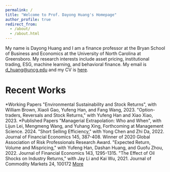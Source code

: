 ```yaml
---
permalink: /
title: "Welcome to Prof. Dayong Huang's Homepage"
author_profile: true
redirect_from: 
  - /about/
  - /about.html
---
```


My name is Dayong Huang and I am a finance professor at the Bryan School of Business and Economics at the University of North Carolina at Greensboro. My research interests include asset pricing, institutional trading, ESG, machine learning, and behavioral finance. My email is d_huang@uncg.edu and my CV is [here](https://dayong-huang.github.io/cv/).

Recent Works
======
*Working Papers
"Environmental Sustainability and Stock Returns", with William Brown, Xiaoli Gao, Yufeng Han, and Fang Wang, 2023.
"Option-traders, Reversals and Stock Returns," with Yufeng Han and Xiao Xiao, 2023.
 *Published Papers
"Managerial Extrapolation: Who and When", with Lijun Lei, Mengmeng Wang, and Yuhang Xing, Forthcoming at Management Science. 2024.
"Short Selling Efficiency," with Yong Chen and Zhi Da, 2022. Journal of Financial Economics 145, 387-408. Winner of 2020 Global Association of Risk Professionals Research Award. 
"Expected Return, Volume and Mispricing," with Yufeng Han, Dashan Huang, and Guofu Zhou, 2022. Journal of Financial Economics 143, 1295-1315. 
"The Effect of Oil Shocks on Industry Returns," with Jay Li and Kai Wu, 2021. Journal of Commodity Markets 24, 100172
[More](https://dayong-huang.github.io/publications/)
